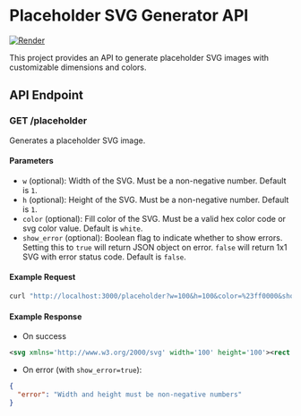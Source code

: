 # Placeholder SVG Generator API
<a href='https://placeholder-provider.onrender.com/placeholder?w=150&h=120&color=red' target="_blank"><img alt='Render' src='https://img.shields.io/badge/Demo-100000?style=flat&logo=Render&logoColor=white&labelColor=black&color=FF0000'/></a>

This project provides an API to generate placeholder SVG images with customizable dimensions and colors.

## API Endpoint

### GET /placeholder

Generates a placeholder SVG image.

#### Parameters

- `w` (optional): Width of the SVG. Must be a non-negative number. Default is `1`.
- `h` (optional): Height of the SVG. Must be a non-negative number. Default is `1`.
- `color` (optional): Fill color of the SVG. Must be a valid hex color code or svg color value. Default is `white`.
- `show_error` (optional): Boolean flag to indicate whether to show errors. Setting this to `true` will return JSON object on error. `false` will return 1x1 SVG with error status code. Default is `false`.

#### Example Request

```sh
curl "http://localhost:3000/placeholder?w=100&h=100&color=%23ff0000&show_error=true"
```

#### Example Response
- On success
```xml
<svg xmlns='http://www.w3.org/2000/svg' width='100' height='100'><rect width='100' height='100' fill='#ff0000' /></svg>
```
- On error (with `show_error=true`):
```json
{
  "error": "Width and height must be non-negative numbers"
}
```
